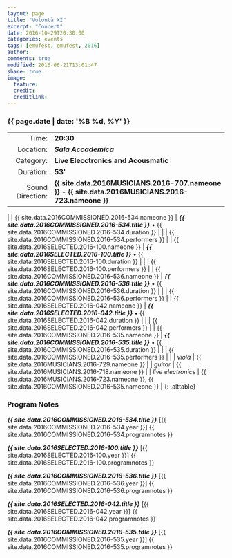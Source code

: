 ```yaml
---
layout: page
title: "Volontà XI"
excerpt: "Concert"
date: 2016-10-29T20:30:00
categories: events
tags: [emufest, emufest, 2016]
author:
comments: true
modified: 2016-06-21T13:01:47
share: true
image:
  feature:
  credit:
  creditlink:
---
```


### {{ page.date | date: '%B %d, %Y' }}

|  |  |
|------------:|:------------|
| Time: | **20:30** |
| Location: | ***Sala Accademica*** |
| Category: | **Live Elecctronics and Acousmatic** |
| Duration: | **53'** |
| Sound Direction: | **{{ site.data.2016MUSICIANS.2016-707.nameone }}  - {{ site.data.2016MUSICIANS.2016-723.nameone }}** |
|
| {{ site.data.2016COMMISSIONED.2016-534.nameone }} | ***{{ site.data.2016COMMISSIONED.2016-534.title }}*** • {{ site.data.2016COMMISSIONED.2016-534.duration }} |
|  | {{ site.data.2016COMMISSIONED.2016-534.performers }} |
| {{ site.data.2016SELECTED.2016-100.nameone }} | ***{{ site.data.2016SELECTED.2016-100.title }}*** • {{ site.data.2016SELECTED.2016-100.duration }} |
|  | {{ site.data.2016SELECTED.2016-100.performers }} |
| {{ site.data.2016COMMISSIONED.2016-536.nameone }} | ***{{ site.data.2016COMMISSIONED.2016-536.title }}*** • {{ site.data.2016COMMISSIONED.2016-536.duration }} |
|  | {{ site.data.2016COMMISSIONED.2016-536.performers }} |
| {{ site.data.2016SELECTED.2016-042.nameone }} | ***{{ site.data.2016SELECTED.2016-042.title }}*** • {{ site.data.2016SELECTED.2016-042.duration }} |
|  | {{ site.data.2016SELECTED.2016-042.performers }} |
| {{ site.data.2016COMMISSIONED.2016-535.nameone }} | ***{{ site.data.2016COMMISSIONED.2016-535.title }}*** • {{ site.data.2016COMMISSIONED.2016-535.duration }} |
|  | {{ site.data.2016COMMISSIONED.2016-535.performers }} |
|
|  *viola* | {{ site.data.2016MUSICIANS.2016-729.nameone }} |
|  *guitar* | {{ site.data.2016MUSICIANS.2016-718.nameone }} |
|  *live electronics* | {{ site.data.2016MUSICIANS.2016-723.nameone }}, {{ site.data.2016COMMISSIONED.2016-535.nameone }} |
{: .alttable}

### Program Notes

***{{ site.data.2016COMMISSIONED.2016-534.title }}*** [{{ site.data.2016COMMISSIONED.2016-534.year }}] {{ site.data.2016COMMISSIONED.2016-534.programnotes }}

***{{ site.data.2016SELECTED.2016-100.title }}*** [{{ site.data.2016SELECTED.2016-100.year }}] {{ site.data.2016SELECTED.2016-100.programnotes }}

***{{ site.data.2016COMMISSIONED.2016-536.title }}*** [{{ site.data.2016COMMISSIONED.2016-536.year }}] {{ site.data.2016COMMISSIONED.2016-536.programnotes }}

***{{ site.data.2016SELECTED.2016-042.title }}*** [{{ site.data.2016SELECTED.2016-042.year }}] {{ site.data.2016SELECTED.2016-042.programnotes }}

***{{ site.data.2016COMMISSIONED.2016-535.title }}*** [{{ site.data.2016COMMISSIONED.2016-535.year }}] {{ site.data.2016COMMISSIONED.2016-535.programnotes }}
